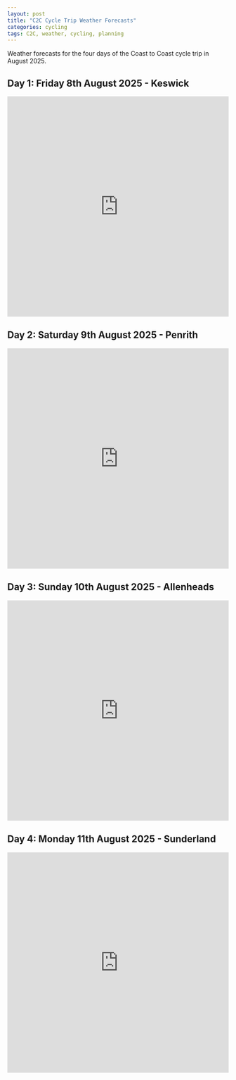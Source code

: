 ```yaml
---
layout: post
title: "C2C Cycle Trip Weather Forecasts"
categories: cycling
tags: C2C, weather, cycling, planning
---
```


Weather forecasts for the four days of the Coast to Coast cycle trip in August 2025.

## Day 1: Friday 8th August 2025 - Keswick

<iframe src="https://weather.metoffice.gov.uk/forecast/gcty8sj33#?date=2025-08-08" width="100%" height="500" frameborder="0" title="Keswick Weather Forecast" class="weather-forecast">
  <p>Keswick</p>
</iframe>

## Day 2: Saturday 9th August 2025 - Penrith

<iframe src="https://weather.metoffice.gov.uk/forecast/gcwncrk8f#?date=2025-08-09" width="100%" height="500" frameborder="0" title="Penrith Weather Forecast" class="weather-forecast">
  <p>Penrith</p>
</iframe>

## Day 3: Sunday 10th August 2025 - Allenheads

<iframe src="https://weather.metoffice.gov.uk/forecast/gcy2j5fe1?nearestTo=Allenheads%20(Northumberland)#?date=2025-08-10" width="100%" height="500" frameborder="0" title="Allenheads Weather Forecast" class="weather-forecast">
  <p>Allenheads</p>
</iframe>

## Day 4: Monday 11th August 2025 - Sunderland

<iframe src="https://weather.metoffice.gov.uk/forecast/gcz02e3x2#?date=2025-08-11" width="100%" height="500" frameborder="0" title="Sunderland Weather Forecast" class="weather-forecast">
  <p>Sunderland</p>
</iframe>
